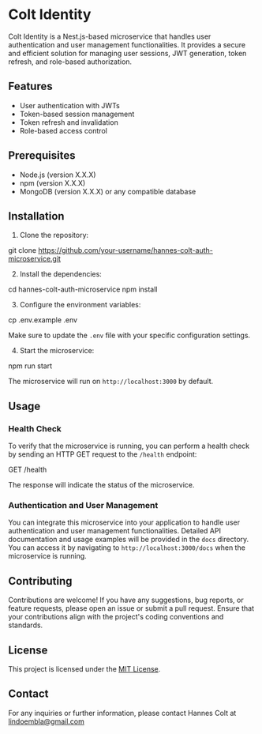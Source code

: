 # Colt Identity

Colt Identity is a Nest.js-based microservice that handles user authentication and user management functionalities. It provides a secure and efficient solution for managing user sessions, JWT generation, token refresh, and role-based authorization.

## Features

- User authentication with JWTs
- Token-based session management
- Token refresh and invalidation
- Role-based access control

## Prerequisites

- Node.js (version X.X.X)
- npm (version X.X.X)
- MongoDB (version X.X.X) or any compatible database

## Installation

1. Clone the repository:

git clone https://github.com/your-username/hannes-colt-auth-microservice.git

2. Install the dependencies:

cd hannes-colt-auth-microservice
npm install

3. Configure the environment variables:

cp .env.example .env


Make sure to update the `.env` file with your specific configuration settings.

4. Start the microservice:

npm run start


The microservice will run on `http://localhost:3000` by default.

## Usage

### Health Check

To verify that the microservice is running, you can perform a health check by sending an HTTP GET request to the `/health` endpoint:

GET /health


The response will indicate the status of the microservice.

### Authentication and User Management

You can integrate this microservice into your application to handle user authentication and user management functionalities. Detailed API documentation and usage examples will be provided in the `docs` directory. You can access it by navigating to `http://localhost:3000/docs` when the microservice is running.

## Contributing

Contributions are welcome! If you have any suggestions, bug reports, or feature requests, please open an issue or submit a pull request. Ensure that your contributions align with the project's coding conventions and standards.

## License

This project is licensed under the [MIT License](LICENSE).

## Contact

For any inquiries or further information, please contact Hannes Colt at lindoembla@gmail.com